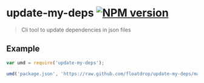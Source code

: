 # update-my-deps [![NPM version][npm-image]][npm-url]
> Cli tool to update dependencies in json files

## Example

```js
var umd = require('update-my-deps');

umd('package.json', 'https://raw.github.com/floatdrop/update-my-deps/master/package.json');
```

[npm-url]: https://npmjs.org/package/update-my-deps
[npm-image]: https://badge.fury.io/js/update-my-deps.png
